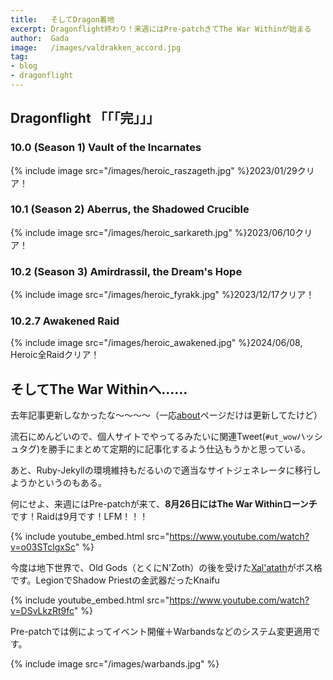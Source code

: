 ```yaml
---
title:   そしてDragon着地
excerpt: Dragonflight終わり！来週にはPre-patchきてThe War Withinが始まる
author:  Gada
image:   /images/valdrakken_accord.jpg
tag:
- blog
- dragonflight
---
```


## Dragonflight 「「「完」」」

### 10.0 (Season 1) Vault of the Incarnates

{% include image src="/images/heroic_raszageth.jpg" %}2023/01/29クリア！

### 10.1 (Season 2) Aberrus, the Shadowed Crucible

{% include image src="/images/heroic_sarkareth.jpg" %}2023/06/10クリア！

### 10.2 (Season 3) Amirdrassil, the Dream's Hope

{% include image src="/images/heroic_fyrakk.jpg" %}2023/12/17クリア！

### 10.2.7 Awakened Raid

{% include image src="/images/heroic_awakened.jpg" %}2024/06/08, Heroic全Raidクリア！

## そしてThe War Withinへ……

去年記事更新しなかったな〜〜〜〜（一応[about](/about)ページだけは更新してたけど）

流石にめんどいので、個人サイトでやってるみたいに関連Tweet(`#ut_wow`ハッシュタグ)を勝手にまとめて定期的に記事化するよう仕込もうかと思っている。

あと、Ruby-Jekyllの環境維持もだるいので適当なサイトジェネレータに移行しようかというのもある。

何にせよ、来週にはPre-patchが来て、**8月26日にはThe War Withinローンチ**です！Raidは9月です！LFM！！！

{% include youtube_embed.html src="https://www.youtube.com/watch?v=o03STclgxSc" %}

今度は地下世界で、Old Gods（とくにN'Zoth）の後を受けた[Xal'atath](https://wowpedia.fandom.com/wiki/Xal%27atath)がボス格です。LegionでShadow Priestの金武器だったKnaifu

{% include youtube_embed.html src="https://www.youtube.com/watch?v=DSvLkzRt9fc" %}

Pre-patchでは例によってイベント開催＋Warbandsなどのシステム変更適用です。

{% include image src="/images/warbands.jpg" %}
